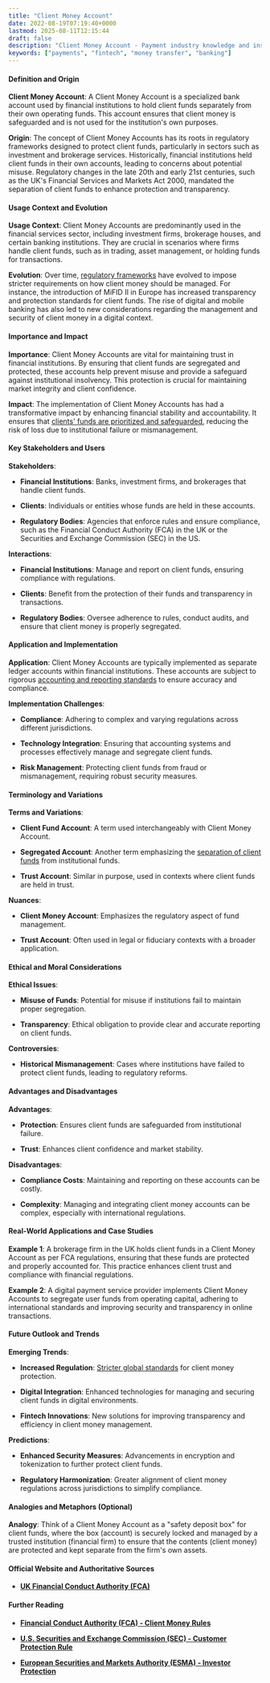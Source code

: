 ```yaml
---
title: "Client Money Account"
date: 2022-08-19T07:19:40+0000
lastmod: 2025-08-11T12:15:44
draft: false
description: "Client Money Account - Payment industry knowledge and insights"
keywords: ["payments", "fintech", "money transfer", "banking"]
---
```


#### Definition and Origin

**Client Money Account**: A Client Money Account is a specialized bank account used by financial institutions to hold client funds separately from their own operating funds. This account ensures that client money is safeguarded and is not used for the institution's own purposes.

**Origin**: The concept of Client Money Accounts has its roots in regulatory frameworks designed to protect client funds, particularly in sectors such as investment and brokerage services. Historically, financial institutions held client funds in their own accounts, leading to concerns about potential misuse. Regulatory changes in the late 20th and early 21st centuries, such as the UK's Financial Services and Markets Act 2000, mandated the separation of client funds to enhance protection and transparency.

#### Usage Context and Evolution

**Usage Context**: Client Money Accounts are predominantly used in the financial services sector, including investment firms, brokerage houses, and certain banking institutions. They are crucial in scenarios where firms handle client funds, such as in trading, asset management, or holding funds for transactions.

**Evolution**: Over time, [regulatory frameworks](https://faisalkhanllc.xyz/resources/payments-wiki/f/financial-regulatory-frameworks/) have evolved to impose stricter requirements on how client money should be managed. For instance, the introduction of MiFID II in Europe has increased transparency and protection standards for client funds. The rise of digital and mobile banking has also led to new considerations regarding the management and security of client money in a digital context.

#### Importance and Impact

**Importance**: Client Money Accounts are vital for maintaining trust in financial institutions. By ensuring that client funds are segregated and protected, these accounts help prevent misuse and provide a safeguard against institutional insolvency. This protection is crucial for maintaining market integrity and client confidence.

**Impact**: The implementation of Client Money Accounts has had a transformative impact by enhancing financial stability and accountability. It ensures that [clients' funds are prioritized and safeguarded](https://faisalkhanllc.xyz/resources/payments-wiki/s/safeguarding-account/), reducing the risk of loss due to institutional failure or mismanagement.

#### Key Stakeholders and Users

**Stakeholders**:

- **Financial Institutions**: Banks, investment firms, and brokerages that handle client funds.

- **Clients**: Individuals or entities whose funds are held in these accounts.

- **Regulatory Bodies**: Agencies that enforce rules and ensure compliance, such as the Financial Conduct Authority (FCA) in the UK or the Securities and Exchange Commission (SEC) in the US.

**Interactions**:

- **Financial Institutions**: Manage and report on client funds, ensuring compliance with regulations.

- **Clients**: Benefit from the protection of their funds and transparency in transactions.

- **Regulatory Bodies**: Oversee adherence to rules, conduct audits, and ensure that client money is properly segregated.

#### Application and Implementation

**Application**: Client Money Accounts are typically implemented as separate ledger accounts within financial institutions. These accounts are subject to rigorous [accounting and reporting standards](https://faisalkhanllc.xyz/resources/payments-wiki/c/common-reporting-standard-crs/) to ensure accuracy and compliance.

**Implementation Challenges**:

- **Compliance**: Adhering to complex and varying regulations across different jurisdictions.

- **Technology Integration**: Ensuring that accounting systems and processes effectively manage and segregate client funds.

- **Risk Management**: Protecting client funds from fraud or mismanagement, requiring robust security measures.

#### 

#### Terminology and Variations

**Terms and Variations**:

- **Client Fund Account**: A term used interchangeably with Client Money Account.

- **Segregated Account**: Another term emphasizing the [separation of client funds](https://faisalkhanllc.xyz/resources/payments-wiki/s/segregated-named-accounts/) from institutional funds.

- **Trust Account**: Similar in purpose, used in contexts where client funds are held in trust.

**Nuances**:

- **Client Money Account**: Emphasizes the regulatory aspect of fund management.

- **Trust Account**: Often used in legal or fiduciary contexts with a broader application.

#### Ethical and Moral Considerations

**Ethical Issues**:

- **Misuse of Funds**: Potential for misuse if institutions fail to maintain proper segregation.

- **Transparency**: Ethical obligation to provide clear and accurate reporting on client funds.

**Controversies**:

- **Historical Mismanagement**: Cases where institutions have failed to protect client funds, leading to regulatory reforms.

#### Advantages and Disadvantages

**Advantages**:

- **Protection**: Ensures client funds are safeguarded from institutional failure.

- **Trust**: Enhances client confidence and market stability.

**Disadvantages**:

- **Compliance Costs**: Maintaining and reporting on these accounts can be costly.

- **Complexity**: Managing and integrating client money accounts can be complex, especially with international regulations.

#### Real-World Applications and Case Studies

**Example 1**: A brokerage firm in the UK holds client funds in a Client Money Account as per FCA regulations, ensuring that these funds are protected and properly accounted for. This practice enhances client trust and compliance with financial regulations.

**Example 2**: A digital payment service provider implements Client Money Accounts to segregate user funds from operating capital, adhering to international standards and improving security and transparency in online transactions.

#### Future Outlook and Trends

**Emerging Trends**:

- **Increased Regulation**: [Stricter global standards](https://faisalkhanllc.xyz/resources/payments-wiki/f/financial-regulatory-frameworks/) for client money protection.

- **Digital Integration**: Enhanced technologies for managing and securing client funds in digital environments.

- **Fintech Innovations**: New solutions for improving transparency and efficiency in client money management.

**Predictions**:

- **Enhanced Security Measures**: Advancements in encryption and tokenization to further protect client funds.

- **Regulatory Harmonization**: Greater alignment of client money regulations across jurisdictions to simplify compliance.

#### Analogies and Metaphors (Optional)

**Analogy**: Think of a Client Money Account as a "safety deposit box" for client funds, where the box (account) is securely locked and managed by a trusted institution (financial firm) to ensure that the contents (client money) are protected and kept separate from the firm's own assets.

#### Official Website and Authoritative Sources

- **[UK Financial Conduct Authority (FCA)](https://www.fca.org.uk)**

#### Further Reading

- **[Financial Conduct Authority (FCA) - Client Money Rules](https://www.handbook.fca.org.uk/handbook/CASS/7.pdf)**

- [**U.S. Securities and Exchange Commission (SEC) - Customer Protection Rule**](https://www.sec.gov/about/offices/oia/oia_market/key_rules.pdf)

- **[European Securities and Markets Authority (ESMA) - Investor Protection](https://www.esma.europa.eu/press-news/esma-news/esma-updates-qas-mifid-ii-investor-protection-0)**